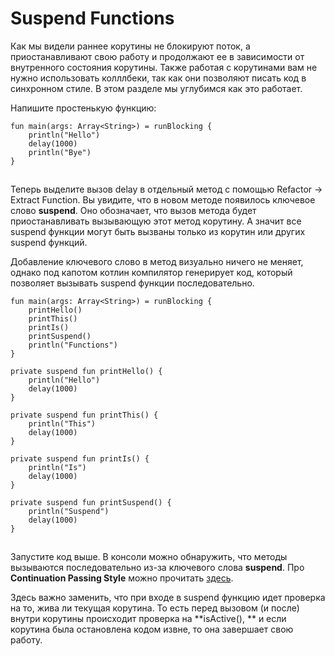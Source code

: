# Suspend Functions

Как мы видели раннее корутины не блокируют поток, а приостанавливают свою работу и продолжают ее в зависимости от внутренного состояния корутины. Также работая с корутинами вам не нужно использовать колллбеки, так как они позволяют писать код в синхронном стиле. В этом разделе мы углубимся как это работает.

Напишите простенькую функцию:

```
fun main(args: Array<String>) = runBlocking {
    println("Hello")
    delay(1000)
    println("Bye")
}
```

![](data:image/gif;base64,R0lGODlhAQABAPABAP///wAAACH5BAEKAAAALAAAAAABAAEAAAICRAEAOw==)![](data:image/gif;base64,R0lGODlhAQABAPABAP///wAAACH5BAEKAAAALAAAAAABAAEAAAICRAEAOw== "Click and drag to move")

Теперь выделите вызов delay в отдельный метод с помощью Refactor -> Extract Function.  Вы увидите, что в новом методе появилось ключевое слово **suspend**. Оно обозначает, что вызов метода будет приостанавливать вызывающую этот метод корутину. А значит все suspend функции могут быть вызваны только из корутин или других suspend функций.

Добавление ключевого слово в метод визуально ничего не меняет, однако под капотом котлин компилятор генерирует код, который позволяет вызывать suspend функции последовательно.

```
fun main(args: Array<String>) = runBlocking {
    printHello()
    printThis()
    printIs()
    printSuspend()
    println("Functions")
}

private suspend fun printHello() {
    println("Hello")
    delay(1000)
}

private suspend fun printThis() {
    println("This")
    delay(1000)
}

private suspend fun printIs() {
    println("Is")
    delay(1000)
}

private suspend fun printSuspend() {
    println("Suspend")
    delay(1000)
}
```

![](data:image/gif;base64,R0lGODlhAQABAPABAP///wAAACH5BAEKAAAALAAAAAABAAEAAAICRAEAOw==)![](data:image/gif;base64,R0lGODlhAQABAPABAP///wAAACH5BAEKAAAALAAAAAABAAEAAAICRAEAOw== "Click and drag to move")

Запустите код выше. В консоли можно обнаружить, что методы вызываются последовательно из-за ключевого слова **suspend**. Про **Continuation Passing Style** можно прочитать [здесь](https://ru.wikipedia.org/wiki/Продолжение_(информатика)).

Здесь важно заменить, что при входе в suspend функцию идет проверка на то, жива ли текущая корутина. То есть перед вызовом (и после) внутри корутины происходит проверка на **isActive(), ** и если корутина была остановлена кодом извне, то она завершает свою работу.
